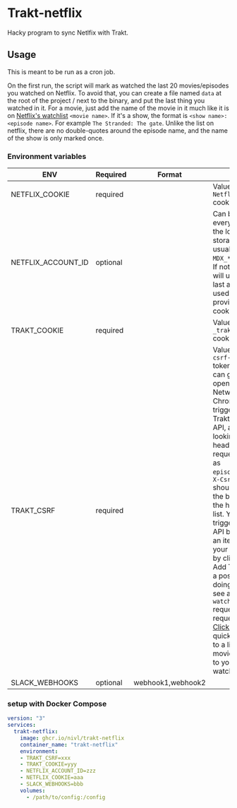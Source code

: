 # Trakt-netflix

Hacky program to sync Netlfix with Trakt.

## Usage

This is meant to be run as a cron job.

On the first run, the script will mark as watched the last 20 movies/episodes you watched on Netflix. To avoid that, you can create a file named `data` at the root of the project / next to the binary, and put the last thing you watched in it. For a movie, just add the name of the movie in it much like it is on [Netflix's watchlist](https://www.netflix.com/settings/viewed) `<movie name>`. If it's a show, the format is `<show name>: <episode name>`. For example `The Stranded: The gate`. Unlike the list on netflix, there are no double-quotes around the episode name, and the name of the show is only marked once.

### Environment variables
| ENV | Required | Format | Info |
| --- | --- | --- | --- |
| NETFLIX_COOKIE | required |  | Value of the `NetflixId` cookie |
| NETFLIX_ACCOUNT_ID | optional |  | Can be found everywhere in the local storage, usually in a `MDX_*` object. If not set, it will use the last account used with the provided cookie. |
| TRAKT_COOKIE | required |  | Value of the `_traktsession` cookie |
| TRAKT_CSRF | required | | Value of the `x-csrf-token` token. You can get it by opening the Network tab in Chrome, triggering Trakt private API, and looking at the headers of a request such as `episodes.json`. `X-Csrf-Token` should be at the bottom of the headers list. You can trigger their API by adding an item to your watchlist by clicking on Add To List on a poster, after doing so you'll see a `watchlist` request in the requests list. [Click here](https://trakt.tv/search/movies/?query=lord+of+the+ring) for quick access to a list of movies to add to your watchlist.
| SLACK_WEBHOOKS | optional | webhook1,webhook2 | |

### setup with Docker Compose

```yaml
version: "3"
services:
  trakt-netflix:
    image: ghcr.io/nivl/trakt-netflix
    container_name: "trakt-netflix"
    environment:
    - TRAKT_CSRF=xxx
    - TRAKT_COOKIE=yyy
    - NETFLIX_ACCOUNT_ID=zzz
    - NETFLIX_COOKIE=aaa
    - SLACK_WEBHOOKS=bbb
    volumes:
      - /path/to/config:/config
```
